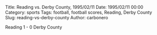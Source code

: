 Title: Reading vs. Derby County, 1995/02/11
Date: 1995/02/11 00:00
Category: sports
Tags: football, football scores, Reading, Derby County
Slug: reading-vs-derby-county
Author: carbonero


Reading 1 - 0 Derby County
